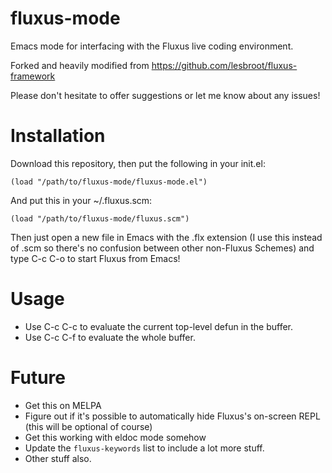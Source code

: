 # fluxus-mode
Emacs mode for interfacing with the Fluxus live coding environment.

Forked and heavily modified from https://github.com/lesbroot/fluxus-framework

Please don't hesitate to offer suggestions or let me know about any issues!

Installation
============

Download this repository, then put the following in your init.el:

```
(load "/path/to/fluxus-mode/fluxus-mode.el")
```

And put this in your ~/.fluxus.scm:

```
(load "/path/to/fluxus-mode/fluxus.scm")
```

Then just open a new file in Emacs with the .flx extension (I use this instead of .scm so there's no confusion between other non-Fluxus Schemes) and type C-c C-o to start Fluxus from Emacs!

Usage
=====

- Use C-c C-c to evaluate the current top-level defun in the buffer.
- Use C-c C-f to evaluate the whole buffer.

Future
======

- Get this on MELPA
- Figure out if it's possible to automatically hide Fluxus's on-screen REPL (this will be optional of course)
- Get this working with eldoc mode somehow
- Update the `fluxus-keywords` list to include a lot more stuff.
- Other stuff also.
